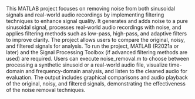 This MATLAB project focuses on removing noise from both sinusoidal signals and real-world audio recordings by implementing filtering techniques to enhance signal quality. It generates and adds noise to a pure sinusoidal signal, processes real-world audio recordings with noise, and applies filtering methods such as low-pass, high-pass, and adaptive filters to improve clarity. The project allows users to compare the original, noisy, and filtered signals for analysis. To run the project, MATLAB (R2021a or later) and the Signal Processing Toolbox (if advanced filtering methods are used) are required. Users can execute noise_removal.m to choose between processing a synthetic sinusoid or a real-world audio file, visualize time-domain and frequency-domain analysis, and listen to the cleaned audio for evaluation. The output includes graphical comparisons and audio playback of the original, noisy, and filtered signals, demonstrating the effectiveness of the noise removal techniques.
